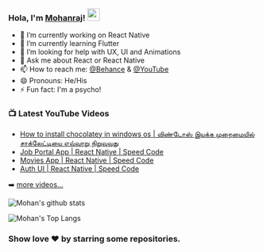 ### Hola, I'm [Mohanraj](https://github.com/moaj257/)! <img src="https://media.giphy.com/media/hvRJCLFzcasrR4ia7z/giphy.gif" width="25px">
- 🔭 I’m currently working on React Native
- 🌱 I’m currently learning Flutter
- 🤔 I’m looking for help with UX, UI and Animations
- 💬 Ask me about React or React Native
- 📫 How to reach me: [@Behance](https://www.behance.net/moaj257) & [@YouTube](https://www.youtube.com/channel/UCUY3TfO8urllfwV5KIHI7ZQ)
- 😄 Pronouns: He/His
- ⚡ Fun fact: I'm a psycho!

### 📺 Latest YouTube Videos
<!-- YOUTUBE:START -->
- [How to install chocolatey in windows os | விண்டோஸ் இயக்க முறைமையில் சாக்லேட்டியை எவ்வாறு நிறுவுவது](https://www.youtube.com/watch?v=xDs73jHrevE)
- [Job Portal App | React Native | Speed Code](https://www.youtube.com/watch?v=DGFN7JS-LEo)
- [Movies App | React Native | Speed Code](https://www.youtube.com/watch?v=YzdDdIsa2s4)
- [Auth UI | React Native | Speed Code](https://www.youtube.com/watch?v=AcoIu1iBsBA)
<!-- YOUTUBE:END -->

➡️ [more videos...](https://www.youtube.com/channel/UCUY3TfO8urllfwV5KIHI7ZQ)

![Mohan's github stats](https://github-readme-stats.vercel.app/api?username=moaj257&count_private=true&hide_border=true&show_icons=true&include_all_commits=true&tme=d5as5da4sd45as54das54d54as5d4as54d)

![Mohan's Top Langs](https://github-readme-stats.vercel.app/api/top-langs/?username=moaj257&layout=compact&count_private=true&hide_border=true&show_icons=true&include_all_commits=true)
### Show love :heart: by starring some repositories.
